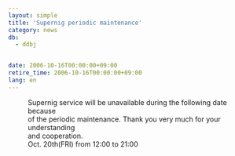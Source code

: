 ```yaml
---
layout: simple
title: 'Supernig periodic maintenance'
category: news
db:
  - ddbj


date: 2006-10-16T00:00:00+09:00
retire_time: 2006-10-16T00:00:00+09:00
lang: en
---
```


<dd>Supernig service will be unavailable during the following date because<br> of the periodic maintenance. Thank you very much for your understanding<br> and cooperation.
<dd>Oct. 20th(FRI) from 12:00 to 21:00</dd>
</dd>
